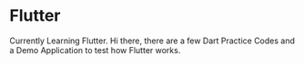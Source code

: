# Flutter
Currently Learning Flutter.
Hi there, there are a few Dart Practice Codes and a Demo Application to test how Flutter works.
